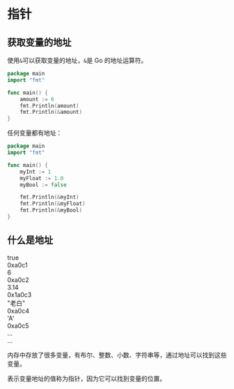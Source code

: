 # 指针

## 获取变量的地址

使用`&`可以获取变量的地址，`&`是 Go 的地址运算符。

<div class="run"></div>

```go
package main
import "fmt"

func main() {
    amount := 6
    fmt.Println(amount)
    fmt.Println(&amount)
}
```

任何变量都有地址：

<div class="run"></div>

```go
package main
import "fmt"

func main() {
    myInt := 1
    myFloat := 1.0
    myBool := false

    fmt.Println(&myInt)
    fmt.Println(&myFloat)
    fmt.Println(&myBool)
}
```

## 什么是地址

<div class="bg-cyan flex flex-row p-4 gap-4">
    <div class="flex flex-col">
        <div class="brick px-4 rounded-none">true</div>
        <div class="brick-yellow text-sm">0xa0c1</div>
    </div>
    <div class="flex flex-col">
        <div class="brick px-4">6</div>
        <div class="brick-yellow text-sm">0xa0c2</div>
    </div>
    <div class="flex flex-col">
        <div class="brick px-4">3.14</div>
        <div class="brick-yellow text-sm">0x1a0c3</div>
    </div>
    <div class="flex flex-col">
        <div class="brick px-4">"老白"</div>
        <div class="brick-yellow text-sm">0xa0c4</div>
    </div>
    <div class="flex flex-col">
        <div class="brick px-4">'A'</div>
        <div class="brick-yellow text-sm">0xa0c5</div>
    </div>
    <div class="flex flex-col">
        <div class="brick px-4">...</div>
        <div class="brick-yellow text-sm">...</div>
    </div>
</div>

内存中存放了很多变量，有布尔、整数、小数、字符串等，通过地址可以找到这些变量。

表示变量地址的值称为指针，因为它可以找到变量的位置。

